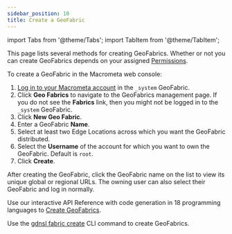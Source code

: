 ```yaml
---
sidebar_position: 10
title: Create a GeoFabric
---
```


import Tabs from '@theme/Tabs';
import TabItem from '@theme/TabItem';

This page lists several methods for creating GeoFabrics. Whether or not you can create GeoFabrics depends on your assigned [Permissions](../account-management/permissions/index).

<Tabs groupId="operating-systems">
<TabItem value="console" label="Web Console">

To create a GeoFabric in the Macrometa web console:

1. [Log in to your Macrometa account](https://auth.paas.macrometa.io/) in the `_system` GeoFabric.
2. Click **Geo Fabrics** to navigate to the GeoFabrics management page. If you do not see the **Fabrics** link, then you might not be logged in to the `_system` GeoFabric.
3. Click **New Geo Fabric**.
4. Enter a GeoFabric **Name**.
5. Select at least two Edge Locations across which you want the GeoFabric distributed.
6. Select the **Username** of the account for which you want to own the GeoFabric. Default is `root`.
7. Click **Create**.

After creating the GeoFabric, click the GeoFabric name on the list to view its unique global or regional URLs. The owning user can also select their GeoFabric and log in normally.

</TabItem>
<TabItem value="api" label="REST API">

Use our interactive API Reference with code generation in 18 programming languages to [Create GeoFabrics](https://www.macrometa.com/docs/api#/operations/CreateGeo-fabric).

</TabItem>
<TabItem value="cli" label="CLI">

Use the [gdnsl fabric create](../cli/fabrics-cli#gdnsl-fabric-create) CLI command to create GeoFabrics.

</TabItem>
</Tabs>